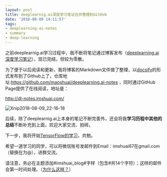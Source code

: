 ```yaml
---
layout: post
title: deeplearnig.ai深度学习笔记合并整理到GitHub
date: '2018-08-09 14:11:57'
tags:
- deeplearning-ai-notes
- summary
- deep-learning
---
```


之前deeplearnig.ai学习过程中，我不断将笔记通过博客发布（[deeplearning.ai深度学习笔记](http://imshuai.com/tag/deeplearning-ai-notes/)），现已完结，但较为零散。

为了便于以后阅读和更新，我将博客的Markdown文件做了整理，以[docsify](https://docsify.js.org/)的形式发布到了Github上了，仓库地址:https://github.com/maoshuai/deeplearning.ai-notes ，同时通过GitHub Page提供了在线阅读，地址是：

http://dl-notes.imshuai.com/

![Xnip2018-08-09_22-16-18](/content/images/2018/08/Xnip2018-08-09_22-16-18.jpg)

后续，除了deeplearnig.ai上本身的笔记不断完善外，还会将我**学习历程中其他的总结**不断补充到上面，欢迎大家交流、拍砖。

下一步，我将开始[TensorFlow的学习](/tag/cs20/)，共勉。

希望一道学习的同学，可以将微信账号发邮件到Email：imshuai67在gmail.com（替换在为@），进群交流。

请注意，务必在主题添加#imshuai_blog#字样（包含#共14个字符）；这样的邮件会第一时间处理。（[为什么这样？](http://imshuai.com/one-useful-way-to-anti-junk-mail-safely/)）